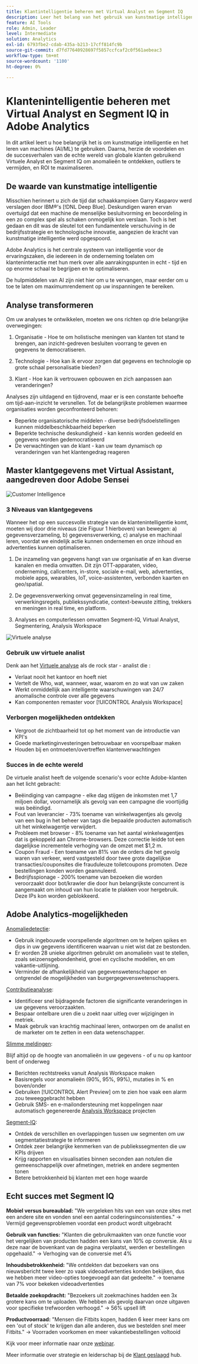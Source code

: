 ```yaml
---
title: Klantintelligentie beheren met Virtual Analyst en Segment IQ
description: Leer het belang van het gebruik van kunstmatige intelligentie en het leren van machines (AI/ML). Bekijk de voordelen en leer van succesverhalen uit de praktijk van globale klanten die Virtuele Analyst en Segment IQ gebruiken om anomalieën te ontdekken, outliers te vermijden, en ROI te maximaliseren.
feature: AI Tools
role: Admin, Leader
level: Intermediate
solution: Analytics
exl-id: 6793fbe2-cdab-435a-b213-17cff814fc9b
source-git-commit: d7fd77640928697f5857ccfcaf2c0f561aebeac3
workflow-type: tm+mt
source-wordcount: '1100'
ht-degree: 0%

---
```


# Klantenintelligentie beheren met Virtual Analyst en Segment IQ in Adobe Analytics

In dit artikel leert u hoe belangrijk het is om kunstmatige intelligentie en het leren van machines (AI/ML) te gebruiken. Daarna, herzie de voordelen en de succesverhalen van de echte wereld van globale klanten gebruikend Virtuele Analyst en Segment IQ om anomalieën te ontdekken, outliers te vermijden, en ROI te maximaliseren.

## De waarde van kunstmatige intelligentie

Misschien herinnert u zich de tijd dat schaakkampioen Garry Kasparov werd verslagen door IBM®&#39;s [!DNL Deep Blue]. Deskundigen waren ervan overtuigd dat een machine de menselijke besluitvorming en beoordeling in een zo complex spel als schaken onmogelijk kon verslaan. Toch is het gedaan en dit was de sleutel tot een fundamentele verschuiving in de bedrijfsstrategie en technologische innovatie, aangezien de kracht van kunstmatige intelligentie werd opgespoord.

Adobe Analytics is het centrale systeem van intelligentie voor de ervaringszaken, die iedereen in de onderneming toelaten om klanteninteractie met hun merk over alle aanrakingspunten in echt - tijd en op enorme schaal te begrijpen en te optimaliseren.

De hulpmiddelen van AI zijn niet hier om u te vervangen, maar eerder om u toe te laten om maximumrendement op uw inspanningen te bereiken.

## Analyse transformeren

Om uw analyses te ontwikkelen, moeten we ons richten op drie belangrijke overwegingen:

1. Organisatie - Hoe te om holistische meningen van klanten tot stand te brengen, aan inzicht-gedreven besluiten voorrang te geven en gegevens te democratiseren.

1. Technologie - Hoe kan ik ervoor zorgen dat gegevens en technologie op grote schaal personalisatie bieden?

1. Klant - Hoe kan ik vertrouwen opbouwen en zich aanpassen aan veranderingen?

Analyses zijn uitdagend en tijdrovend, maar er is een constante behoefte om tijd-aan-inzicht te versnellen. Tot de belangrijkste problemen waarmee organisaties worden geconfronteerd behoren:

* Beperkte organisatorische middelen - diverse bedrijfsdoelstellingen kunnen middelbeschikbaarheid beperken
* Beperkte technische deskundigheid - kan kennis worden gedeeld en gegevens worden gedemocratiseerd
* De verwachtingen van de klant - kan uw team dynamisch op veranderingen van het klantengedrag reageren

## Master klantgegevens met Virtual Assistant, aangedreven door Adobe Sensei

![Customer Intelligence](assets/customer-intelligence.png)

### 3 Niveaus van klantgegevens

Wanneer het op een succesvolle strategie van de klantenintelligentie komt, moeten wij door drie niveaus (zie Figuur 1 hierboven) van bewegen: a) gegevensverzameling, b) gegevensverwerking, c) analyse en machinaal leren, voordat we eindelijk actie kunnen ondernemen en onze inhoud en advertenties kunnen optimaliseren.

1. De inzameling van gegevens hangt van uw organisatie af en kan diverse kanalen en media omvatten. Dit zijn OTT-apparaten, video, onderneming, callcenters, in-store, sociale e-mail, web, advertenties, mobiele apps, wearables, IoT, voice-assistenten, verbonden kaarten en geo/spatial.

1. De gegevensverwerking omvat gegevensinzameling in real time, verwerkingsregels, publiekssyndicatie, context-bewuste zitting, trekkers en meningen in real time, en platform.

1. Analyses en computerlessen omvatten Segment-IQ, Virtual Analyst, Segmentering, Analysis Workspace

![Virtuele analyse](assets/virtual-analysis.png)

### Gebruik uw virtuele analist

Denk aan het [Virtuele analyse](https://experienceleague.adobe.com/docs/analytics/analyze/analysis-workspace/virtual-analyst/overview.html?lang=en) als de rock star - analist die :

* Verlaat nooit het kantoor en hoeft niet
* Vertelt de Who, wat, wanneer, waar, waarom en zo wat van uw zaken
* Werkt onmiddellijk aan intelligente waarschuwingen van 24/7 anomalische controle over alle gegevens
* Kan componenten remaster voor [!UICONTROL Analysis Workspace]

### Verborgen mogelijkheden ontdekken

* Vergroot de zichtbaarheid tot op het moment van de introductie van KPI&#39;s
* Goede marketinginvesteringen betrouwbaar en voorspelbaar maken
* Houden bij en ontmoeten/overtreffen klantenverwachtingen

### Succes in de echte wereld

De virtuele analist heeft de volgende scenario&#39;s voor echte Adobe-klanten aan het licht gebracht:

* Beëindiging van campagne - elke dag stijgen de inkomsten met 1,7 miljoen dollar, voornamelijk als gevolg van een campagne die voortijdig was beëindigd.
* Fout van leverancier - 73% toename van winkelwagentjes als gevolg van een bug in het beheer van tags die bepaalde producten automatisch uit het winkelwagentje verwijdert.
* Probleem met browser - 8% toename van het aantal winkelwagentjes dat is gekoppeld aan Chrome-browsers. Deze correctie leidde tot een dagelijkse incrementele verhoging van de omzet met $1,2 m.
* Coupon Fraud - Een toename van 81% van de orders die het gevolg waren van verkeer, werd vastgesteld door twee grote dagelijkse transacties/couponsites die frauduleuze toiletcoupons promoten. Deze bestellingen konden worden geannuleerd.
* Bedrijfsspionage - 200% toename van bezoeken die worden veroorzaakt door bot/krawler die door hun belangrijkste concurrent is aangemaakt om inhoud van hun locatie te plakken voor hergebruik. Deze IPs kon worden geblokkeerd.

## Adobe Analytics-mogelijkheden

[Anomaliedetectie](https://experienceleague.adobe.com/docs/analytics/analyze/analysis-workspace/virtual-analyst/anomaly-detection/anomaly-detection.html?lang=en):

* Gebruik ingebouwde voorspellende algoritmen om te helpen spikes en dips in uw gegevens identificeren waarvan u niet wist dat ze bestonden.
* Er worden 28 unieke algoritmen gebruikt om anomalieën vast te stellen, zoals seizoensgebondenheid, groei en cyclische modellen, en om vakantie-uitlijning.
* Verminder de afhankelijkheid van gegevenswetenschapper en ontgrendel de mogelijkheden van burgergegevenswetenschappers.

[Contributieanalyse](https://experienceleague.adobe.com/docs/analytics/analyze/analysis-workspace/virtual-analyst/contribution-analysis/ca-tokens.html?lang=en):

* Identificeer snel bijdragende factoren die significante veranderingen in uw gegevens veroorzaakten.
* Bespaar ontelbare uren die u zoekt naar uitleg over wijzigingen in metriek.
* Maak gebruik van krachtig machinaal leren, ontworpen om de analist en de marketer om te zetten in een data wetenschapper.

[Slimme meldingen](https://experienceleague.adobe.com/docs/analytics/analyze/analysis-workspace/virtual-analyst/intelligent-alerts/intellligent-alerts.html?lang=en):

Blijf altijd op de hoogte van anomalieën in uw gegevens - of u nu op kantoor bent of onderweg

* Berichten rechtstreeks vanuit Analysis Workspace maken
* Basisregels voor anomalieën (90%, 95%, 99%), mutaties in % en boven/onder
* Gebruiken [!UICONTROL Alert Preview] om te zien hoe vaak een alarm zou teweeggebracht hebben
* Gebruik SMS- en e-mailondersteuning met koppelingen naar automatisch gegenereerde [Analysis Workspace](https://experienceleague.adobe.com/docs/analytics/analyze/analysis-workspace/home.html?lang=en) projecten

[Segment-IQ](https://experienceleague.adobe.com/docs/analytics/analyze/analysis-workspace/segment-iq.html?lang=en):

* Ontdek de verschillen en overlappingen tussen uw segmenten om uw segmentatiestrategie te informeren
* Ontdek zeer belangrijke kenmerken van de publiekssegmenten die uw KPIs drijven
* Krijg rapporten en visualisaties binnen seconden aan notulen die gemeenschappelijk over afmetingen, metriek en andere segmenten tonen
* Betere betrokkenheid bij klanten met een hoge waarde

## Echt succes met Segment IQ

**Mobiel versus bureaublad:** &quot;We vergeleken hits van een van onze sites met een andere site en vonden snel een aantal coderingsinconsistenties.&quot; → Vermijd gegevensproblemen voordat een product wordt uitgebracht

**Gebruik van functies:** &quot;Klanten die gebruikmaakten van onze functie voor het vergelijken van producten hadden een kans van 10% op conversie. Als u deze naar de bovenkant van de pagina verplaatst, werden er bestellingen opgehaald.&quot; → Verhoging van de conversie met 4%

**Inhoudsbetrokkenheid:** &quot;We ontdekten dat bezoekers van ons nieuwsbericht twee keer zo vaak videoadvertenties konden bekijken, dus we hebben meer video-opties toegevoegd aan dat gedeelte.&quot; → toename van 7% voor bekeken videoadvertenties

**Betaalde zoekopdracht:** &quot;Bezoekers uit zoekmachines hadden een 3x grotere kans om te uploaden. We hebben als gevolg daarvan onze uitgaven voor specifieke trefwoorden verhoogd.&quot; → 56% upsell lift

**Productvoorraad:** &quot;Mensen die Fitbits kopen, hadden 6 keer meer kans om een &#39;out of stock&#39; te krijgen dan alle anderen, dus we bestelden snel meer Fitbits.&quot; → Voorraden voorkomen en meer vakantiebestellingen voltooid

Kijk voor meer informatie naar onze [webinar](https://adobecustomersuccess.adobeconnect.com/pmetho6ivh68/).

Meer informatie over strategie en leiderschap bij de [Klant geslaagd](https://experienceleague.adobe.com/docs/customer-success/customer-success/overview.html) hub.